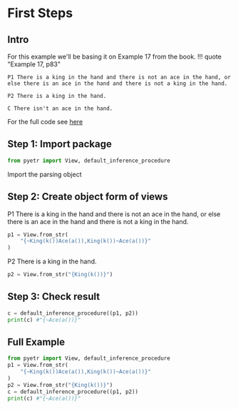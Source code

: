 # First Steps

## Intro

For this example we'll be basing it on Example 17 from the book.
!!! quote "Example 17, p83"

    P1 There is a king in the hand and there is not an ace in the hand, or else there is an ace in the hand and there is not a king in the hand.

    P2 There is a king in the hand.

    C There isn't an ace in the hand.

For the full code see [here](#full-example)
## Step 1: Import package
```python
from pyetr import View, default_inference_procedure
```
Import the parsing object

## Step 2: Create object form of views

P1 There is a king in the hand and there is not an ace in the hand, or else there is an ace in the hand and there is not a king in the hand.

```py
p1 = View.from_str(
    "{~King(k())Ace(a()),King(k())~Ace(a())}"
)
```
P2 There is a king in the hand.
```py
p2 = View.from_str("{King(k())}")
```

## Step 3: Check result
```py
c = default_inference_procedure((p1, p2))
print(c) #"{~Ace(a())}"
```

## Full Example

```py
from pyetr import View, default_inference_procedure
p1 = View.from_str(
    "{~King(k())Ace(a()),King(k())~Ace(a())}"
)
p2 = View.from_str("{King(k())}")
c = default_inference_procedure((p1, p2))
print(c) #"{~Ace(a())}"
```
